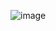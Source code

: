 ![image](https://github.com/karinz112/month-calendar/assets/64262016/b40c3f66-3948-4536-8f03-237795020350)
